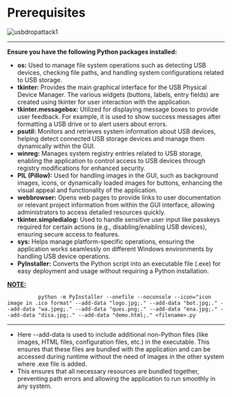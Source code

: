 # Prerequisites

![usbdropattack1](https://github.com/user-attachments/assets/b36c23b4-54dc-4a4d-9ebe-aee0ff86399e)
<br>

---
__Ensure you have the following Python packages installed:__ <br>

- __os:__ Used to manage file system operations such as detecting USB devices, checking file paths, and handling system configurations related to USB storage.
- __tkinter:__ Provides the main graphical interface for the USB Physical Device Manager. The various widgets (buttons, labels, entry fields) are created using tkinter for user interaction with the application.
- __tkinter.messagebox:__ Utilized for displaying message boxes to provide user feedback. For example, it is used to show success messages after formatting a USB drive or to alert users about errors.
- __psutil:__ Monitors and retrieves system information about USB devices, helping detect connected USB storage devices and manage them dynamically within the GUI.
- __winreg:__ Manages system registry entries related to USB storage, enabling the application to control access to USB devices through registry modifications for enhanced security.
- __PIL (Pillow):__ Used for handling images in the GUI, such as background images, icons, or dynamically loaded images for buttons, enhancing the visual appeal and functionality of the application.
- __webbrowser:__ Opens web pages to provide links to user documentation or relevant project information from within the GUI interface, allowing administrators to access detailed resources quickly.
- __tkinter.simpledialog:__ Used to handle sensitive user input like passkeys required for certain actions (e.g., disabling/enabling USB devices), ensuring secure access to features.
- __sys:__ Helps manage platform-specific operations, ensuring the application works seamlessly on different Windows environments by handling USB device operations.
- __PyInstaller:__ Converts the Python script into an executable file (.exe) for easy deployment and usage without requiring a Python installation.


__<ins> NOTE: </ins>__ <br>

              python -m PyInstaller --onefile --noconsole --icon="icon image in .ico format" --add-data "logo.jpg;." --add-data "bot.jpg;." --add-data "wa.jpeg;." --add-data "ques.png;." --add-data "ena.jpg;." --add-data "disa.jpg;." --add-data "demo.html;." <filename>.py

---

- Here --add-data is used to include additional non-Python files (like images, HTML files, configuration files, etc.) in the executable. This ensures that these files are bundled with the application and can be accessed during runtime without the need of images in the other system where .exe file is added.
- This ensures that all necessary resources are bundled together, preventing path errors and allowing the application to run smoothly in any system.
